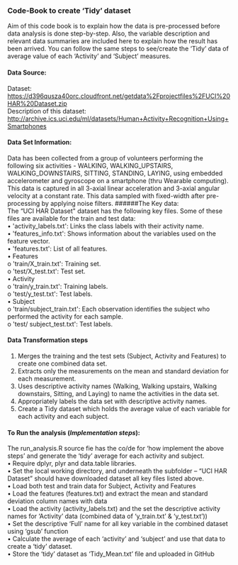 ### Code-Book to create ‘Tidy’ dataset

Aim of this code book is to explain how the data is pre-processed before data analysis is done step-by-step. Also, the variable description and relevant data summaries are included here to explain how the result has been arrived. You can follow the same steps to see/create the ‘Tidy’ data of average value of each ‘Activity’ and ‘Subject’ measures. 

#### Data Source: 
Dataset: https://d396qusza40orc.cloudfront.net/getdata%2Fprojectfiles%2FUCI%20HAR%20Dataset.zip <br>
Description of this dataset: http://archive.ics.uci.edu/ml/datasets/Human+Activity+Recognition+Using+Smartphones

#### Data Set Information:

Data has been collected from a group of volunteers performing the following six activities - WALKING, WALKING_UPSTAIRS, WALKING_DOWNSTAIRS, SITTING, STANDING, LAYING, using embedded accelerometer and gyroscope on a smartphone (thru Wearable computing). This data is captured in all 3-axial linear acceleration and 3-axial angular velocity at a constant rate. This data sampled with fixed-width after pre-processing by applying noise filters. 
######The Key data:<br>
The “UCI HAR Dataset" dataset has the following key files. Some of these files are available for the train and test data:<br>
•	'activity_labels.txt': Links the class labels with their activity name.<br>
•	'features_info.txt': Shows information about the variables used on the feature vector.<br>
•	'features.txt': List of all features.<br>
•	Features <br>
  o	'train/X_train.txt': Training set.<br>
  o	'test/X_test.txt': Test set.<br>
•	Activity<br>
  o	'train/y_train.txt': Training labels.<br>
  o	'test/y_test.txt': Test labels.<br>
•	Subject<br>
  o	'train/subject_train.txt': Each observation identifies the subject who performed the activity for each sample. <br>
  o	'test/ subject_test.txt': Test labels.<br>
  
####  Data Transformation steps
1.	Merges the training and the test sets (Subject, Activity and Features) to create one combined data set.<br>
2.	Extracts only the measurements on the mean and standard deviation for each measurement.<br>
3.	Uses descriptive activity names (Walking, Walking upstairs, Walking downstairs, Sitting, and Laying) to name the activities in the data set.<br>
4.	Appropriately labels the data set with descriptive activity names.<br>
5.	Create a Tidy dataset which holds the average value of each variable for each activity and each subject.<br>

#### To Run the analysis (<I>Implementation steps</I>):
The run_analysis.R source fie has the co/de for ‘how implement the above steps’ and generate the ‘tidy’ average for each activity and subject.<br>
•	Require dplyr, plyr and data.table libraries.<br>
•	Set the local working directory, and underneath the subfolder – “UCI HAR Dataset” should have downloaded dataset all key files listed above.<br>
•	Load both test and train data for Subject, Activity and Features<br>
•	Load the features (features.txt) and extract the mean and standard deviation column names with data<br>
•	Load the activity (activity_labels.txt) and the set the descriptive activity names for ‘Activity’ data (combined data of ‘y_train.txt’ & ‘y_test.txt’))<br>
•	Set the descriptive ‘Full’  name for all key variable in the combined dataset using ‘gsub’ function<br>
•	Calculate the average of each ‘activity’ and ‘subject’ and use that data to create a ‘tidy’ dataset.  <br>
•	Store the ‘tidy’ dataset as ‘Tidy_Mean.txt’ file and uploaded in GitHub <br>

